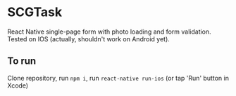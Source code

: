 # SCGTask
React Native single-page form with photo loading and form validation. Tested on IOS (actually, shouldn't work on Android yet).

## To run
Clone repository, run `npm i`, run `react-native run-ios` (or tap 'Run' button in Xcode)
